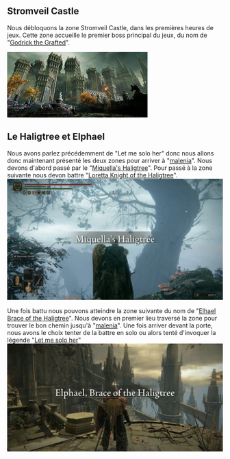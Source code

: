 ## Stromveil Castle
Nous débloquons la zone Stromveil Castle, dans les premières heures de jeux. Cette zone accueille le premier boss principal du jeux, du nom de "[Godrick the Grafted](https://eldenring.wiki.fextralife.com/Godrick+the+Grafted)".

![alt text](https://github.com/Willthore/elden-aix/blob/main/storm.jpg)

## Le Haligtree et Elphael
Nous avons parlez précédemment de "Let me solo her" donc nous allons donc maintenant présenté les deux zones pour arriver à "[malenia](https://www.actugaming.net/guide-malenia-elden-ring-491750/)". Nous devons d'abord passé par le "[Miquella's Haligtree](https://eldenring.wiki.fextralife.com/Miquella's+Haligtree)". Pour passé à la zone suivante nous devon battre "[Loretta Knight of the Haligtree](https://eldenring.wiki.fextralife.com/Loretta,+Knight+of+the+Haligtree)".
![alt text](https://github.com/Willthore/elden-aix/blob/main/haligtree.webp)

Une fois battu nous pouvons atteindre la zone suivante du nom de "[Elhael Brace of the Haligtree](https://eldenring.wiki.fextralife.com/Elphael+Brace+of+the+Haligtree)". Nous devons en premier lieu traversé la zone pour trouver le bon chemin jusqu'à "[malenia](https://www.actugaming.net/guide-malenia-elden-ring-491750/)". Une fois arriver devant la porte, nous avons le choix tenter de la battre en solo ou alors tenté d'invoquer la légende "[Let me solo her](https://www.lemonde.fr/pixels/article/2022/04/19/let-me-solo-her-dans-elden-ring-l-extravagante-histoire-du-heros-a-la-tete-de-soupiere_6122824_4408996.html)"
![alt text](https://github.com/Willthore/elden-aix/blob/main/elphael.webp)

